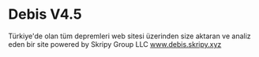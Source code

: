 # Debis V4.5
Türkiye'de olan tüm depremleri web sitesi üzerinden size aktaran ve analiz eden bir site
powered by Skripy Group LLC
www.debis.skripy.xyz
